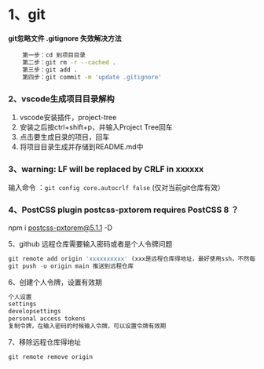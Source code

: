 # 1、git

#### git忽略文件  .gitignore 失效解决方法

```bash
    第一步：cd 到项目目录
    第二步：git rm -r --cached .
    第三步：git add .
    第四步：git commit -m 'update .gitignore'
```

### 2、vscode生成项目目录解构

1. vscode安装插件，project-tree
2. 安装之后按ctrl+shift+p，并输入Project Tree回车
3. 点击要生成目录的项目，回车
4. 将项目目录生成并存储到README.md中

### 3、warning: LF will be replaced by CRLF in  xxxxxx

输入命令 ：`git config core.autocrlf false` (仅对当前git仓库有效）

### 4、PostCSS plugin postcss-pxtorem requires PostCSS 8 ？ 

npm i postcss-pxtorem@5.1.1 -D

5、github 远程仓库需要输入密码或者是个人令牌问题

```js
git remote add origin 'xxxxxxxxxx' (xxx是远程仓库得地址，最好使用ssh，不然每次一次都需要重复输入密码)
git push -u origin main 推送到远程仓库
```

6、创建个人令牌，设置有效期

```js
个人设置
settings
developsettings
personal access tokens 
复制令牌，在输入密码的时候输入令牌，可以设置令牌有效期
```

7、移除远程仓库得地址

```js
git remote remove origin
```

